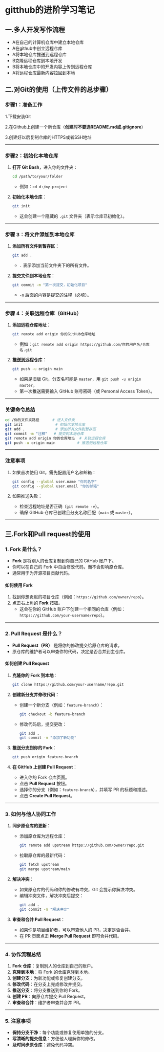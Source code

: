 # gitthub的进阶学习笔记

## 一.多人开发写作流程

- A在自己的计算机仓库中建立本地仓库
- A在github中创立远程仓库
- A将本地仓库推送到远程仓库
- B克隆远程仓库到本地开发
- B将本地仓库中的开发内容上传到远程仓库
- A将远程仓库最新内容拉回到本地

## 二.对Git的使用（上传文件的总步骤）

### 步骤1：准备工作

1.下载安装Git

2.在Github上创建一个新仓库（**创建时不要选README.md或.gitignore**）

3.创建好以后复制仓库的HTTPS或者SSH地址 

---

### 步骤2：初始化本地仓库

1. **打开 Git Bash**，进入你的文件夹：
   ```bash
   cd /path/to/your/folder
   ```
   - 例如：`cd d:/my-project`

2. **初始化本地仓库**：
   ```bash
   git init
   ```
   - 这会创建一个隐藏的 `.git` 文件夹（表示仓库已初始化）。

---

### **步骤 3：将文件添加到本地仓库**
1. **添加所有文件到暂存区**：
   ```bash
   git add .
   ```
   - `.` 表示添加当前文件夹下的所有文件。

2. **提交文件到本地仓库**：
   ```bash
   git commit -m "第一次提交，初始化项目"
   ```
   - `-m` 后面的内容是提交的注释（必填）。

---

### **步骤 4：关联远程仓库（GitHub）**
1. **添加远程仓库地址**：
   ```bash
   git remote add origin 你的GitHub仓库地址
   ```
   - 例如：`git remote add origin https://github.com/你的用户名/仓库名.git`

2. **推送到远程仓库**：
   ```bash
   git push -u origin main
   ```
   - 如果是旧版 Git，分支名可能是 `master`，用 `git push -u origin master`。
   - 第一次推送需要输入 GitHub 账号密码（或 Personal Access Token）。

---

### **关键命令总结**
```bash
cd /你的文件夹路径      # 进入文件夹
git init               # 初始化本地仓库
git add .              # 添加所有文件到暂存区
git commit -m "注释"   # 提交到本地仓库
git remote add origin 你的仓库地址  # 关联远程仓库
git push -u origin main          # 推送到远程仓库
```

---

### **注意事项**
1. 如果首次使用 Git，需先配置用户名和邮箱：
   ```bash
   git config --global user.name "你的名字"
   git config --global user.email "你的邮箱"
   ```

2. 如果推送失败：
   - 检查远程地址是否正确（`git remote -v`）。
   - 确保 GitHub 仓库已创建且分支名称匹配（`main` 或 `master`）。

---

## 三.Fork和Pull request的使用

### **1. Fork 是什么？**
- **Fork** 是将别人的仓库复制到你自己的 GitHub 账户下。
- 你可以在自己的 Fork 中自由修改代码，而不会影响原仓库。
- 通常用于为开源项目贡献代码。

#### **如何使用 Fork**
1. 找到你想贡献的项目仓库（例如：`https://github.com/owner/repo`）。
2. 点击右上角的 **Fork** 按钮。
   - 这会在你的 GitHub 账户下创建一个相同的仓库（例如：`https://github.com/your-username/repo`）。

---

### **2. Pull Request 是什么？**
- **Pull Request（PR）** 是将你的修改提交给原仓库的请求。
- 原仓库的维护者可以审查你的代码，决定是否合并到主仓库。

#### **如何创建 Pull Request**
1. **克隆你的 Fork 到本地**：
   ```bash
   git clone https://github.com/your-username/repo.git
   ```

2. **创建新分支并修改代码**：
   - 创建一个新分支（例如：`feature-branch`）：
     ```bash
     git checkout -b feature-branch
     ```
   - 修改代码后，提交更改：
     ```bash
     git add .
     git commit -m "添加了新功能"
     ```

3. **推送分支到你的 Fork**：
   ```bash
   git push origin feature-branch
   ```

4. **在 GitHub 上创建 Pull Request**：
   - 进入你的 Fork 仓库页面。
   - 点击 **Pull Request** 按钮。
   - 选择你的分支（例如：`feature-branch`），并填写 PR 的标题和描述。
   - 点击 **Create Pull Request**。

---

### **3. 如何与他人协同工作**
1. **同步原仓库的更新**：
   - 添加原仓库为远程仓库：
     ```bash
     git remote add upstream https://github.com/owner/repo.git
     ```
   - 拉取原仓库的最新代码：
     ```bash
     git fetch upstream
     git merge upstream/main
     ```

2. **解决冲突**：
   - 如果原仓库的代码和你的修改有冲突，Git 会提示你解决冲突。
   - 编辑冲突文件，解决冲突后提交：
     ```bash
     git add .
     git commit -m "解决冲突"
     ```

3. **审查和合并 Pull Request**：
   - 如果你是项目维护者，可以审查他人的 PR，决定是否合并。
   - 在 PR 页面点击 **Merge Pull Request** 即可合并代码。

---

### **4. 协作流程总结**
1. **Fork 仓库**：复制别人的仓库到自己的账户。
2. **克隆到本地**：将 Fork 的仓库克隆到本地。
3. **创建分支**：为新功能或修复创建分支。
4. **修改代码**：在分支上完成修改并提交。
5. **推送分支**：将分支推送到你的 Fork。
6. **创建 PR**：向原仓库提交 Pull Request。
7. **审查和合并**：维护者审查并合并 PR。

---

### **5. 注意事项**
- **保持分支干净**：每个功能或修复使用单独的分支。
- **写清晰的提交信息**：方便他人理解你的修改。
- **及时同步原仓库**：避免代码冲突。







